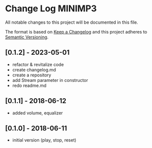 # Change Log MINIMP3

All notable changes to this project will be documented in this file.

The format is based on [Keep a Changelog](http://keepachangelog.com/)
and this project adheres to [Semantic Versioning](http://semver.org/).


## [0.1.2] - 2023-05-01
- refactor & revitalize code 
- create changelog.md
- create a repository
- add Stream parameter in constructor
- redo readme.md


## [0.1.1] - 2018-06-12 
- added volume, equalizer

## [0.1.0] - 2018-06-11
- initial version (play, stop, reset)
